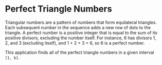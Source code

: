 # Perfect Triangle Numbers

Triangular numbers are a pattern of numbers that form equilateral triangles. Each subsequent number in the sequence adds a new row of dots to the triangle.
A perfect number is a positive integer that is equal to the sum of its positive divisors, excluding the number itself. For instance, 6 has divisors 1, 2, and 3 (excluding itself), and 1 + 2 + 3 = 6, so 6 is a perfect number.

This application finds all of the perfect triangle numbers in a given interval `[1, b]`.

